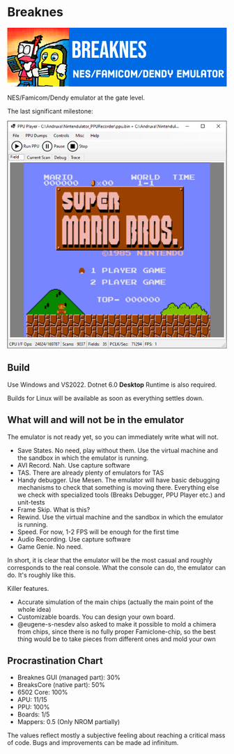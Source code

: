 # Breaknes

![logo](/Breaknes/Breaknes/157481692-2ecd4e71-2599-4050-9ce0-815c0336ad27.png)

NES/Famicom/Dendy emulator at the gate level.

The last significant milestone:

![mariwa](/UserManual/imgstore/mariwa.png)

## Build

Use Windows and VS2022. Dotnet 6.0 **Desktop** Runtime is also required.

Builds for Linux will be available as soon as everything settles down.

## What will and will not be in the emulator

The emulator is not ready yet, so you can immediately write what will not.

- Save States. No need, play without them. Use the virtual machine and the sandbox in which the emulator is running.
- AVI Record. Nah. Use capture software
- TAS. There are already plenty of emulators for TAS
- Handy debugger. Use Mesen. The emulator will have basic debugging mechanisms to check that something is moving there. Everything else we check with specialized tools (Breaks Debugger, PPU Player etc.) and unit-tests
- Frame Skip. What is this?
- Rewind. Use the virtual machine and the sandbox in which the emulator is running.
- Speed. For now, 1-2 FPS will be enough for the first time
- Audio Recording. Use capture software
- Game Genie. No need.

In short, it is clear that the emulator will be the most casual and roughly corresponds to the real console. What the console can do, the emulator can do. It's roughly like this.

Killer features.

- Accurate simulation of the main chips (actually the main point of the whole idea)
- Customizable boards. You can design your own board.
- @eugene-s-nesdev also asked to make it possible to mold a chimera from chips, since there is no fully proper Famiclone-chip, so the best thing would be to take pieces from different ones and mold your own

## Procrastination Chart

- Breaknes GUI (managed part): 30%
- BreaksCore (native part): 50%
- 6502 Core: 100%
- APU: 11/15
- PPU: 100%
- Boards: 1/5
- Mappers: 0.5 (Only NROM partially)

The values reflect mostly a subjective feeling about reaching a critical mass of code. Bugs and improvements can be made ad infinitum.
